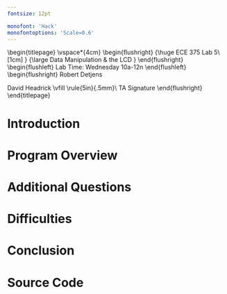 ```yaml
---
fontsize: 12pt

monofont: 'Hack'
monofontoptions: 'Scale=0.6'
---
```


\begin{titlepage}
  \vspace*{4cm}
  \begin{flushright}
  {\huge
    ECE 375 Lab 5\\[1cm]
  }
  {\large
    Data Manipulation \& the LCD
  }
  \end{flushright}
  \begin{flushleft}
  Lab Time: Wednesday 10a-12n
  \end{flushleft}
  \begin{flushright}
  Robert Detjens

  David Headrick
  \vfill
  \rule{5in}{.5mm}\\
  TA Signature
  \end{flushright}
\end{titlepage}

# Introduction

# Program Overview

# Additional Questions

# Difficulties

# Conclusion

# Source Code
